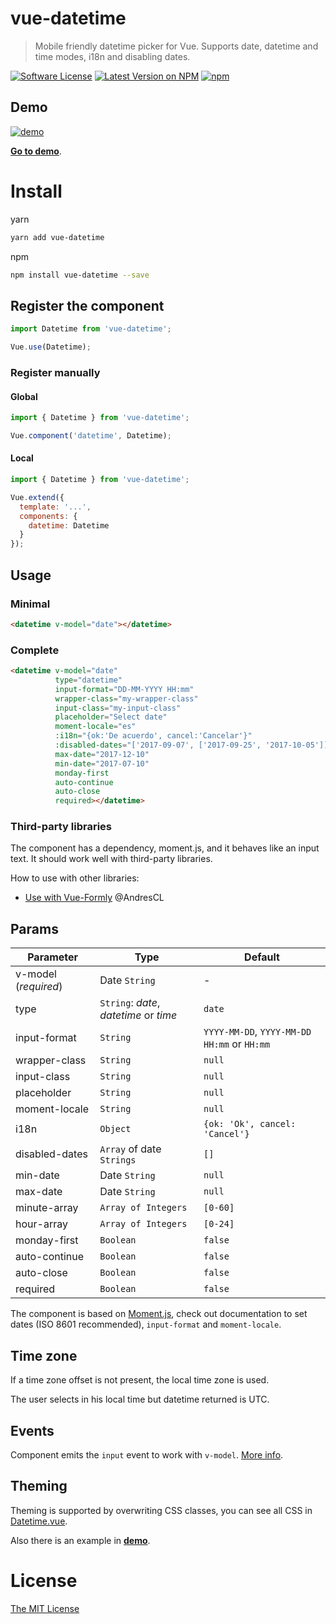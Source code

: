 # vue-datetime
> Mobile friendly datetime picker for Vue. Supports date, datetime and time modes, i18n and disabling dates.

[![Software License](https://img.shields.io/badge/license-MIT-brightgreen.svg?style=flat-square)](LICENSE.md)
[![Latest Version on NPM](https://img.shields.io/npm/v/vue-datetime.svg?style=flat-square)](https://npmjs.com/package/vue-datetime)
[![npm](https://img.shields.io/npm/dt/vue-datetime.svg?style=flat-square)](https://www.npmjs.com/package/vue-datetime)

## Demo

[![demo](https://raw.githubusercontent.com/mariomka/vue-datetime/master/docs/demo.gif)](http://mariomka.github.io/vue-datetime)

**[Go to demo](http://mariomka.github.io/vue-datetime)**.

# Install

yarn

```bash
yarn add vue-datetime
```

npm

```bash
npm install vue-datetime --save
```

## Register the component

```js
import Datetime from 'vue-datetime';

Vue.use(Datetime);
```

### Register manually

#### Global

```js
import { Datetime } from 'vue-datetime';

Vue.component('datetime', Datetime);
```

#### Local

```js
import { Datetime } from 'vue-datetime';

Vue.extend({
  template: '...',
  components: {
    datetime: Datetime
  }
});
```

## Usage

### Minimal

```html
<datetime v-model="date"></datetime>
```

### Complete

```html
<datetime v-model="date"
          type="datetime"
          input-format="DD-MM-YYYY HH:mm"
          wrapper-class="my-wrapper-class"
          input-class="my-input-class"
          placeholder="Select date"
          moment-locale="es"
          :i18n="{ok:'De acuerdo', cancel:'Cancelar'}"
          :disabled-dates="['2017-09-07', ['2017-09-25', '2017-10-05']]"
          max-date="2017-12-10"
          min-date="2017-07-10"
          monday-first
          auto-continue
          auto-close
          required></datetime>
```

### Third-party libraries

The component has a dependency, moment.js, and it behaves like an input text. It should work well with third-party libraries.

How to use with other libraries:

- [Use with Vue-Formly](https://gist.github.com/AndresCL/2e45360643a1858883616d349e0a9171) @AndresCL

## Params

Parameter | Type | Default
--------- | ---- | ------
v-model (*required*) | Date `String` | -
type | `String`: *date*, *datetime* or *time* | `date`
input-format | `String` | `YYYY-MM-DD`, `YYYY-MM-DD HH:mm` or `HH:mm`
wrapper-class | `String` | `null`
input-class | `String` | `null`
placeholder | `String` | `null`
moment-locale | `String` | `null`
i18n | `Object` | `{ok: 'Ok', cancel: 'Cancel'}`
disabled-dates | `Array` of date `Strings` | `[]`
min-date | Date `String` | `null`
max-date | Date `String` | `null`
minute-array | `Array of Integers` | `[0-60]`
hour-array | `Array of Integers` | `[0-24]`
monday-first | `Boolean` | `false`
auto-continue | `Boolean` | `false`
auto-close | `Boolean` | `false`
required | `Boolean` | `false`

The component is based on [Moment.js](https://momentjs.com), check out documentation to set dates (ISO 8601 recommended), `input-format` and `moment-locale`.

## Time zone

If a time zone offset is not present, the local time zone is used.

The user selects in his local time but datetime returned is UTC.

## Events

Component emits the `input` event to work with `v-model`. [More info](https://vuejs.org/v2/guide/components.html#Form-Input-Components-using-Custom-Events).

## Theming

Theming is supported by overwriting CSS classes, you can see all CSS in [Datetime.vue](src/Datetime.vue).

Also there is an example in **[demo](http://mariomka.github.io/vue-datetime)**.

# License

[The MIT License](http://opensource.org/licenses/MIT)
